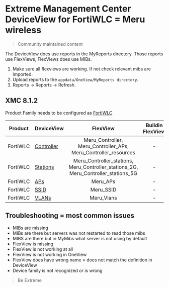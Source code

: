 # Extreme Management Center DeviceView for FortiWLC = Meru wireless
>Community maintained content

The DeviceView does use reports in the MyReports directory. Those reports use FlexViews, FlexViews does use MIBs.

1. Make sure all flexviews are working. If not check relevant mibs are imported.
2. Upload reports to the `appdata/OneView/MyReports directory`.
3. Reports -> Reports -> Refresh.

## XMC 8.1.2

Product Family needs to be configured as [FortiWLC](sample/VendorProfile.png?raw=true)

| Product  | DeviceView   | FlexView   | Buildin FlexView | Example   |
| -------- | ------------ |:----------:|:----------------:| --------- |
| FortiWLC |[Controller](xml/DeviceViewFortiWLCController.xml?raw=true)|Meru_Controller, Meru_Controller_APs, Meru_Controller_resources| - |[png](sample/DeviceViewFortiWLCController.PNG?raw=true)|
| FortiWLC |[Stations](xml/DeviceViewFortiWLCControllerStations.xml?raw=true)|Meru_Controller_stations, Meru_Controller_stations_2G, Meru_Controller_stations_5G| - |[png](sample/DeviceViewFortiWLCControllerStations.PNG?raw=true)|
| FortiWLC |[APs](xml/DeviceViewFortiWLCAP.xml?raw=true)|Meru_APs| - |[png](sample/DeviceViewFortiWLCAP.PNG?raw=true)|
| FortiWLC |[SSID](xml/DeviceViewFortiWLCSsid.xml?raw=true)|Meru_SSID| - |[png](sample/DeviceViewFortiWLCSsid.PNG?raw=true)|
| FortiWLC |[VLANs](xml/DeviceViewFortiWLCVlan.xml?raw=true)|Meru_Vlans| - |[png](sample/DeviceViewFortiWLCVlan.PNG?raw=true)|

## Troubleshooting = most common issues
* MIBs are missing
* MIBs are there but servers was not restarted to read those mibs
* MIBS are there but in MyMibs what server is not using by default
* FlexView is missing
* FlexView is not working at all
* FlexView is not working in OneView 
* FlexView does have wrong name = does not match the definition in DeviceView
* Device family is not recognized or is wrong

>Be Extreme